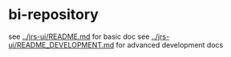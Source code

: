 # bi-repository

see [../jrs-ui/README.md]() for basic doc
see [../jrs-ui/README_DEVELOPMENT.md]() for advanced development docs